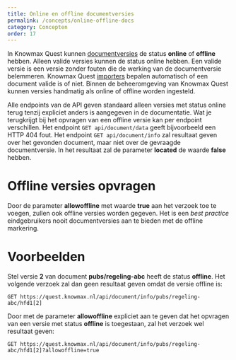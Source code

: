 ```yaml
---
title: Online en offline documentversies
permalink: /concepts/online-offline-docs
category: Concepten
order: 17
---
```


In Knowmax Quest kunnen [documentversies](/topics/document-structure) de status **online** of **offline** hebben. Alleen valide versies kunnen de status online hebben. Een valide versie is een versie zonder fouten die de werking van de documentversie belemmeren. Knowmax Quest [importers](/concepts/importers) bepalen automatisch of een document valide is of niet. Binnen de beheeromgeving van Knowmax Quest kunnen versies handmatig als online of offline worden ingesteld.

Alle endpoints van de API geven standaard alleen versies met status online terug tenzij expliciet anders is aangegeven in de documentatie. Wat je terugkrijgt bij het opvragen van een offline versie kan per endpoint verschillen. Het endpoint ```GET api/document/data``` geeft bijvoorbeeld een HTTP 404 fout. Het endpoint ```GET api/document/info``` zal resultaat geven over het gevonden document, maar niet over de gevraagde documentversie. In het resultaat zal de parameter **located** de waarde **false** hebben.

# Offline versies opvragen
Door de parameter **allowoffline** met waarde **true** aan het verzoek toe te voegen, zullen ook offline versies worden gegeven. Het is een _best practice_ eindgebruikers nooit documentversies aan te bieden met de offline markering.

# Voorbeelden
Stel versie **2** van document **pubs/regeling-abc** heeft de status **offline**. Het volgende verzoek zal dan geen resultaat geven omdat de versie offline is:
```
GET https://quest.knowmax.nl/api/document/info/pubs/regeling-abc/hfd1[2]
```
Door met de parameter **allowoffline** expliciet aan te geven dat het opvragen van een versie met status **offline** is toegestaan, zal het verzoek wel resultaat geven:
```
GET https://quest.knowmax.nl/api/document/info/pubs/regeling-abc/hfd1[2]?allowoffline=true
```